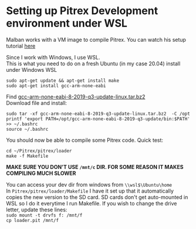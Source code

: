 # Setting up Pitrex Development environment under WSL #
  
Malban works with a VM image to compile Pitrex. You can watch his setup tutorial [here](http://vide.malban.de/pitrex/pitrex-baremetal-quick-start-unfinished)  
  
Since I work with Windows, I use WSL.  
This is what you need to do on a fresh Ubuntu (in my case 20.04) install under Windows WSL 
    
```sudo apt-get update && apt-get install make```  
```sudo apt-get install gcc-arm-none-eabi```  
  
Find [gcc-arm-none-eabi-8-2019-q3-update-linux.tar.bz2](https://developer.arm.com/-/media/Files/downloads/gnu-rm/8-2019q3/RC1.1/gcc-arm-none-eabi-8-2019-q3-update-linux.tar.bz2?revision=c34d758a-be0c-476e-a2de-af8c6e16a8a2?product=GNU%20Arm%20Embedded%20Toolchain,64-bit,,Linux,8-2019-q3-update)  
Download file and install:  
  
`sudo tar -xf gcc-arm-none-eabi-8-2019-q3-update-linux.tar.bz2  -C /opt`  
`printf 'export PATH=/opt/gcc-arm-none-eabi-8-2019-q3-update/bin:$PATH' >> ~/.bashrc`  
`source ~/.bashrc`  
  
You should now be able to compile some Pitrex code. Quick test:  
  
`cd ~/Pitrex/pitrex/loader`  
`make -f Makefile`  
  
**MAKE SURE YOU DON'T USE `/mnt/c` DIR. FOR SOME REASON IT MAKES COMPILING MUCH SLOWER** 
  
You can access your dev dir from windows from `\\wsl$\Ubuntu\home`  
In `Pitrex/pitrex/loader/Makefile` I have it set up that it automatically copies the new version to the SD card. SD cards don't get auto-mounted in WSL so I do it everytime I run Makefile. If you wish to change the drive letter, update these lines:  
`sudo mount -t drvfs f: /mnt/f`   
`cp loader.pit /mnt/f`
   






